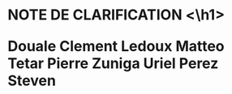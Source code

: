 <p align="center">

<h1> NOTE DE CLARIFICATION <\h1> 

 Douale Clement
 Ledoux Matteo
 Tetar Pierre
 Zuniga Uriel
 Perez Steven
</p>



